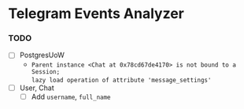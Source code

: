 # Telegram Events Analyzer

### TODO
- [ ] PostgresUoW
  - `Parent instance <Chat at 0x78cd67de4170> is not bound to a Session;`<br />
    `lazy load operation of attribute 'message_settings'`
- [ ] User, Chat
  - [ ] Add `username`, `full_name`